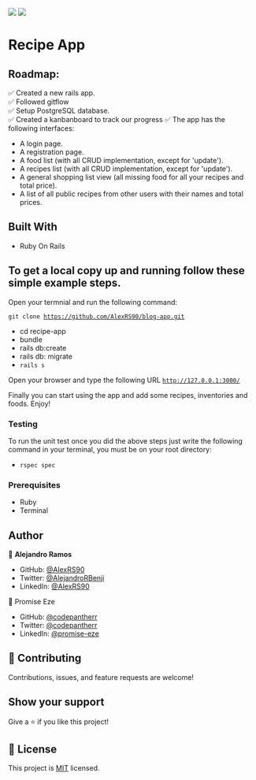 ![](https://img.shields.io/badge/Microverse-blueviolet)
![](https://img.shields.io/badge/Ruby-red)

# Recipe App

> 

## Roadmap:

✅ Created a new rails app. <br>
✅ Followed gitflow <br>
✅ Setup PostgreSQL database. <br>
✅ Created a kanbanboard to track our progress
✅ The app has the following interfaces:

 - A login page.
 - A registration page.
 - A food list (with all CRUD implementation, except for 'update').
 - A recipes list (with all CRUD implementation, except for 'update').
 - A general shopping list view (all missing food for all your recipes and total price).
 - A list of all public recipes from other users with their names and total prices.


## Built With

- Ruby On Rails

## To get a local copy up and running follow these simple example steps.

Open your termnial and run the following command:

<code>git clone https://github.com/AlexRS90/blog-app.git</code>
 - cd recipe-app
 - bundle
 - rails db:create
 - rails db: migrate
 - <code>rails s</code> <br>

 Open your browser and type the following URL <code>http://127.0.0.1:3000/</code>

Finally you can start using the app and add some recipes, inventories and foods.
Enjoy!

### Testing

To run the unit test once you did the above steps just write the following command in your terminal, you must be on your root directory:

- <code>rspec spec</code>

### Prerequisites

- Ruby
- Terminal

## Author

👤 **Alejandro Ramos**

- GitHub: [@AlexRS90](https://github.com/AlexRS90)
- Twitter: [@AlejandroRBenji](https://twitter.com/AlejandroRBenji)
- LinkedIn: [@AlexRS90](https://www.linkedin.com/in/alexrs90/)


👤 Promise Eze<br>
- GitHub: [@codepantherr](https://github.com/codepantherr)<br>
- Twitter: [@codepantherr](https://twitter.com/codepantherr)<br>
- LinkedIn: [@promise-eze](https://www.linkedin.com/in/promise-eze/)<br>

## 🤝 Contributing

Contributions, issues, and feature requests are welcome!


## Show your support

Give a ⭐️ if you like this project!

## 📝 License

This project is [MIT](./MIT.md) licensed.